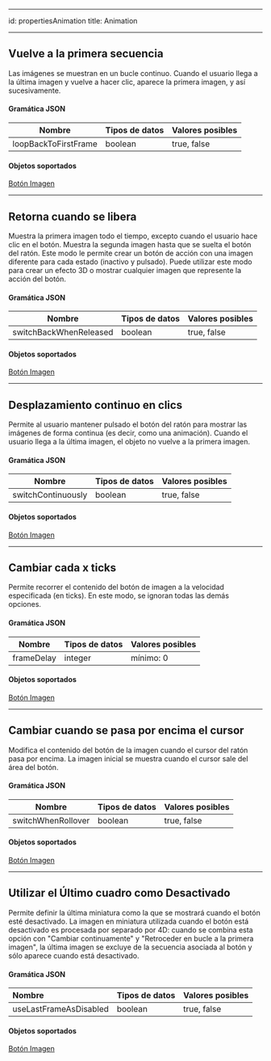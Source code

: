 - - -
id: propertiesAnimation title: Animation
- - -

## Vuelve a la primera secuencia

Las imágenes se muestran en un bucle continuo. Cuando el usuario llega a la última imagen y vuelve a hacer clic, aparece la primera imagen, y así sucesivamente.

#### Gramática JSON

| Nombre               | Tipos de datos | Valores posibles |
| -------------------- | -------------- | ---------------- |
| loopBackToFirstFrame | boolean        | true, false      |

#### Objetos soportados

[Botón Imagen](pictureButton_overview.md)

---

## Retorna cuando se libera

Muestra la primera imagen todo el tiempo, excepto cuando el usuario hace clic en el botón. Muestra la segunda imagen hasta que se suelta el botón del ratón. Este modo le permite crear un botón de acción con una imagen diferente para cada estado (inactivo y pulsado). Puede utilizar este modo para crear un efecto 3D o mostrar cualquier imagen que represente la acción del botón.

#### Gramática JSON

| Nombre                 | Tipos de datos | Valores posibles |
| ---------------------- | -------------- | ---------------- |
| switchBackWhenReleased | boolean        | true, false      |

#### Objetos soportados

[Botón Imagen](pictureButton_overview.md)

---

## Desplazamiento continuo en clics

Permite al usuario mantener pulsado el botón del ratón para mostrar las imágenes de forma continua (es decir, como una animación). Cuando el usuario llega a la última imagen, el objeto no vuelve a la primera imagen.

#### Gramática JSON

| Nombre             | Tipos de datos | Valores posibles |
| ------------------ | -------------- | ---------------- |
| switchContinuously | boolean        | true, false      |

#### Objetos soportados

[Botón Imagen](pictureButton_overview.md)

---

## Cambiar cada x ticks

Permite recorrer el contenido del botón de imagen a la velocidad especificada (en ticks). En este modo, se ignoran todas las demás opciones.

#### Gramática JSON

| Nombre     | Tipos de datos | Valores posibles |
| ---------- | -------------- | ---------------- |
| frameDelay | integer        | mínimo: 0        |

#### Objetos soportados

[Botón Imagen](pictureButton_overview.md)

---

## Cambiar cuando se pasa por encima el cursor

Modifica el contenido del botón de la imagen cuando el cursor del ratón pasa por encima. La imagen inicial se muestra cuando el cursor sale del área del botón.

#### Gramática JSON

| Nombre             | Tipos de datos | Valores posibles |
| ------------------ | -------------- | ---------------- |
| switchWhenRollover | boolean        | true, false      |

#### Objetos soportados

[Botón Imagen](pictureButton_overview.md)

---

## Utilizar el Último cuadro como Desactivado

Permite definir la última miniatura como la que se mostrará cuando el botón esté desactivado. La imagen en miniatura utilizada cuando el botón está desactivado es procesada por separado por 4D: cuando se combina esta opción con "Cambiar continuamente" y "Retroceder en bucle a la primera imagen", la última imagen se excluye de la secuencia asociada al botón y sólo aparece cuando está desactivado.

#### Gramática JSON

| Nombre                 | Tipos de datos | Valores posibles |
|:---------------------- | -------------- | ---------------- |
| useLastFrameAsDisabled | boolean        | true, false      |

#### Objetos soportados

[Botón Imagen](pictureButton_overview.md)
